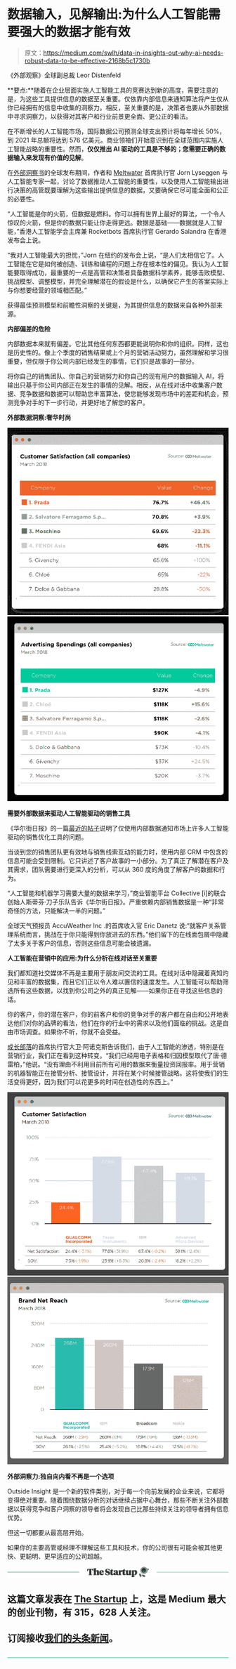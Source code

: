 # 数据输入，见解输出:为什么人工智能需要强大的数据才能有效

> 原文：<https://medium.com/swlh/data-in-insights-out-why-ai-needs-robust-data-to-be-effective-2168b5c1730b>

《外部观察》全球副总裁 Leor Distenfeld

**要点:**随着在企业层面实施人工智能工具的竞赛达到新的高度，需要注意的是，为这些工具提供信息的数据至关重要。仅依靠内部信息来通知算法将产生仅从你已经拥有的信息中收集的洞察力。相反，至关重要的是，决策者也要从外部数据中寻求洞察力，以获得对其客户和行业前景更全面、更公正的看法。

在不断增长的人工智能市场，国际数据公司预测全球支出预计将每年增长 50%，到 2021 年总额将达到 576 亿美元。商业领袖们开始意识到在全球范围内实施人工智能战略的重要性。然而，**仅仅推出 AI 驱动的工具是不够的；您需要正确的数据输入来发现有价值的见解**。

在[外部洞察书](https://outsideinsight.com/book)的全球发布期间，作者和 [Meltwater](http://meltwater.com) 首席执行官 Jorn Lyseggen 与人工智能专家一起，讨论了数据推动人工智能的重要性，以及使用人工智能输出进行决策的高管既要理解为这些输出提供信息的数据，又要确保它尽可能全面和公正的必要性。

“人工智能是你的火箭，但数据是燃料。你可以拥有世界上最好的算法，一个令人惊叹的火箭，但是你的数据只能让你走得更远。数据是基础——数据就是人工智能，”香港人工智能学会主席兼 Rocketbots 首席执行官 Gerardo Salandra 在香港发布会上说。

“我对人工智能最大的担忧，”Jorn 在纽约的发布会上说，“是人们太相信它了。人工智能在它是如何被创造、训练和编程的问题上存在根本性的偏见。我认为人工智能要取得成功，最重要的一点是高管和决策者具备数据科学素养，能够击败模型、挑战模型、调整模型，并完全理解潜在的假设是什么，以确保它产生的答案实际上与你想要经营的领域相匹配。”

获得最佳预测模型和前瞻性洞察的关键是，为其提供信息的数据来自各种外部来源。

**内部偏差的危险**

内部数据本来就有偏差。它比其他任何东西都更能说明你和你的组织。同样，这也是历史性的。像上个季度的销售结果或上个月的营销活动努力，虽然理解和学习很重要，但仅限于你公司内部已经发生的事情，它们只是故事的一部分。

将你自己的销售团队、你自己的营销努力和你自己的现有用户的数据输入 AI，将输出只基于你公司内部正在发生的事情的见解。相反，从在线对话中收集客户数据、竞争数据和数据可以帮助您丰富算法，使您能够发现市场中的差距和机会，预测竞争对手的下一步行动，并更好地了解您的客户。

**外部数据洞察:奢华时尚**

![](img/2649b5568beff92b2c1c1433098b93bd.png)![](img/d7939131be8dbaa0dc61b59e9c01e781.png)

**需要外部数据来驱动人工智能驱动的销售工具**

《华尔街日报》的一篇[最近的帖子](https://blogs.wsj.com/cio/2018/03/26/smart-sales-tools-seek-better-data/)说明了仅使用内部数据通知市场上许多人工智能驱动的销售优化工具的问题。

当谈到您的销售团队更有效地与销售线索互动的能力时，使用内部 CRM 中包含的信息可能会受到限制。它只讲述了客户故事的一小部分。为了真正了解潜在客户及其需求，团队需要进行更深入的分析，可以从 360 度的角度了解客户的数据和行为。

“人工智能和机器学习需要大量的数据来学习，”商业智能平台 Collective [i]的联合创始人斯蒂芬·刀子乐队告诉《华尔街日报》。严重依赖内部销售数据是一种“非常奇怪的方法，只能解决一半的问题。”

全球天气预报员 AccuWeather Inc .的首席收入官 Eric Danetz 说:“就客户关系管理系统而言，挑战在于你只能得到你放进去的东西。”他们留下的在线面包屑中隐藏了太多关于客户的信息，否则这些信息可能会被遗漏。

**人工智能在营销中的应用:为什么分析在线对话至关重要**

我们都知道社交媒体不再是主要用于朋友间交流的工具。在线对话中隐藏着真知灼见和丰富的数据集，而且它们正以令人难以置信的速度发生。人工智能可以帮助筛选所有这些数据，以找到你公司之外的真正见解——如果你正在寻找这些信息的话。

你的客户，你的潜在客户，你的前客户和你的竞争对手的客户都在自由和公开地表达他们对你的品牌的看法，他们在你的行业中的需求以及他们面临的挑战。这是自由市场调查。如果你不听，你就不会受益。

[成长部落](http://growthtribe.io/)的首席执行官大卫·阿诺克斯告诉我们，由于人工智能的渗透，特别是在营销行业，我们正在看到这种转变。“我们已经用电子表格和归因模型取代了唐·德雷柏，”他说。“没有理由不利用目前所有可用的数据来衡量投资回报率。用于营销的机器智能正在接管分析、接管设计，并将在某个时候接管战略。这将使我们的生活变得更好，因为我们可以花更多的时间在创造性的东西上。”

![](img/1b814a9f4e213c4e5dd5f607af2c2f88.png)![](img/7bd82b501ece7f658ebbb969b4cd00aa.png)

**外部洞察力:独自向内看不再是一个选项**

Outside Insight 是一个新的软件类别，对于每一个向前发展的企业来说，它都将变得绝对重要。随着围绕数据分析的对话继续占据中心舞台，那些不断关注外部数据以获得竞争和客户洞察的领导者将会发现自己比那些持续关注的领导者拥有信息优势。

但这一切都要从最高层开始。

如果你的主要高管或经理不理解这些工具和技术，你的公司很有可能会被其他更快、更聪明、更早适应的公司超越。

[![](img/308a8d84fb9b2fab43d66c117fcc4bb4.png)](https://medium.com/swlh)

## 这篇文章发表在 [The Startup](https://medium.com/swlh) 上，这是 Medium 最大的创业刊物，有 315，628 人关注。

## 订阅接收[我们的头条新闻](http://growthsupply.com/the-startup-newsletter/)。

[![](img/b0164736ea17a63403e660de5dedf91a.png)](https://medium.com/swlh)